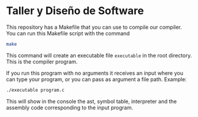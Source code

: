 # Taller y Diseño de Software
This repository has a Makefile that you can use to compile our compiler. You can run this Makefile script with the command

```bash
make
```

This command will create an executable file `executable` in the root directory. This is the compiler program.

If you run this program with no arguments it receives an input where you can type your program, or you can pass as argument a file path. Example:
```bash
./executable program.c
```
This will show in the console the ast, symbol table, interpreter and the assembly code corresponding to the input program.
